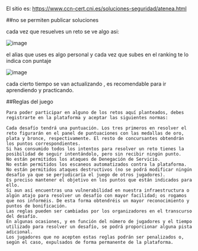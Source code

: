 El sitio es:
https://www.ccn-cert.cni.es/soluciones-seguridad/atenea.html

##no se permiten publicar soluciones

cada vez que resuelves un reto se ve algo asi:

![image](https://github.com/apuromafo/ctf/assets/23161917/ea8cc031-1d5e-4ef6-83b1-3c89a9f65c9b)


el alias que uses es algo personal y cada vez que subes en el ranking te lo indica con puntaje


![image](https://github.com/apuromafo/ctf/assets/23161917/0bca3de3-3264-4b86-9ab8-f790726ed26a)

cada cierto tiempo se van actualizando , es recomendable para ir aprendiendo y practicando.

##Reglas del juego

```
Para poder participar en alguno de los retos aquí planteados, debes registrarte en la plataforma y aceptar las siguientes normas:

Cada desafío tendrá una puntuación. Los tres primeros en resolver el reto figurarán en el panel de puntuaciones con las medallas de oro, plata y bronce, respectivamente. El resto de concursantes obtendrán los puntos correspondientes.
Si has consumido todos los intentos para resolver un reto tienes la posibilidad de seguir intentándolo, pero sin recibir ningún punto.
No están permitidos los ataques de Denegación de Servicio.
No están permitidos los escaneos automatizados contra la plataforma.
No están permitidos ataques destructivos (no se podrá modificar ningún desafío ya que se perjudicaría el juego de otros jugadores).
Es preciso mantener el objetivo en los puntos que están indicados para ello.
Si aun así encuentras una vulnerabilidad en nuestra infraestructura o algún atajo para resolver un desafío con mayor facilidad; os rogamos que nos informéis. De esta forma obtendréis un mayor reconocimiento y puntos de bonificación.
Las reglas pueden ser cambiadas por los organizadores en el transcurso del desafío.
En algunas ocasiones, y en función del número de jugadores y el tiempo utilizado para resolver un desafío, se podrá proporcionar alguna pista adicional.
Los jugadores que no acepten estas reglas podrán ser penalizados o, según el caso, expulsados de forma permanente de la plataforma.
```
